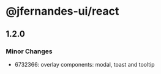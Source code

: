 # @jfernandes-ui/react

## 1.2.0

### Minor Changes

- 6732366: overlay components: modal, toast and tooltip
